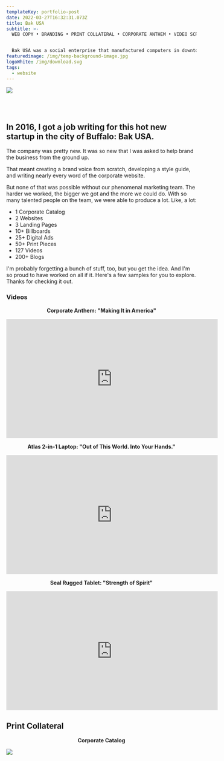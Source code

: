 ```yaml
---
templateKey: portfolio-post
date: 2022-03-27T16:32:31.073Z
title: Bak USA
subtitle: >-
  WEB COPY • BRANDING • PRINT COLLATERAL • CORPORATE ANTHEM • VIDEO SCRIPTS


  Bak USA was a social enterprise that manufactured computers in downtown Buffalo, New York. Committed to empowering people and changing lives, the company employed a diverse workforce to handcraft laptops and tablets in urban America.
featuredimage: /img/temp-background-image.jpg
logoWhite: /img/download.svg
tags:
  - website
---
```

![](/img/bak-usa.png)

<br>
<br>

## In 2016, I got a job writing for this hot new startup in the city of Buffalo: Bak USA.

The company was pretty new. It was so new that I was asked to help brand the business from the ground up. 

That meant creating a brand voice from scratch, developing a style guide, and writing nearly every word of the corporate website. 

But none of that was possible without our phenomenal marketing team. The harder we worked, the bigger we got and the more we could do. With so many talented people on the team, we were able to produce a lot. Like, a lot:

* 1 Corporate Catalog
* 2 Websites
* 3 Landing Pages
* 10+ Billboards
* 25+ Digital Ads
* 50+ Print Pieces
* 127 Videos
* 200+ Blogs

I'm probably forgetting a bunch of stuff, too, but you get the idea. And I'm so proud to have worked on all if it. Here's a few samples for you to explore. Thanks for checking it out. 

### Videos

**<p style="text-align:center;">Corporate Anthem: "Making It in America"</p>**

<p style="text-align:center;"><iframe width="560" height="315" src="https://www.youtube.com/embed/SHVSGz_Nmrw" title="YouTube video player" frameborder="0" allow="accelerometer; autoplay; clipboard-write; encrypted-media; gyroscope; picture-in-picture" allowfullscreen></iframe></p>

**<p style="text-align:center;">Atlas 2-in-1 Laptop: "Out of This World. Into Your Hands."</p>**

<p style="text-align:center;"><iframe width="560" height="315" src="https://www.youtube.com/embed/u7g7twDL8hk" title="YouTube video player" frameborder="0" allow="accelerometer; autoplay; clipboard-write; encrypted-media; gyroscope; picture-in-picture" allowfullscreen></iframe></p>

**<p style="text-align:center;">Seal Rugged Tablet: "Strength of Spirit"</p>**

<p style="text-align:center;"><iframe width="560" height="315" src="https://www.youtube.com/embed/CFdfz1vOBoY" title="YouTube video player" frameborder="0" allow="accelerometer; autoplay; clipboard-write; encrypted-media; gyroscope; picture-in-picture" allowfullscreen></iframe></p>


## Print Collateral
**<p style="text-align:center;">Corporate Catalog**

![](/img/bak-usa-print.png)

![]()